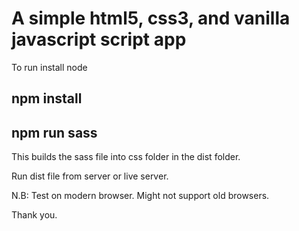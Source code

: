 # A simple html5, css3, and vanilla javascript script app

To run install node

## npm install

## npm run sass

This builds the sass file into css folder in the dist folder.

Run dist file from server or live server.

N.B: Test on modern browser. Might not support old browsers.

Thank you.
